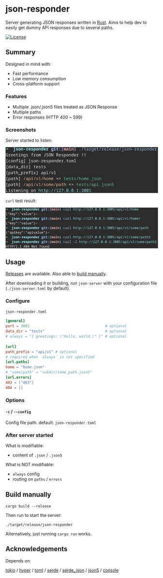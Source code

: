 # json-responder

Server generating JSON responses written in [Rust](https://www.rust-lang.org/).
Aims to help dev to easily get dummy API responses due to several paths.

[![License](https://img.shields.io/github/license/nabbisen/json-responder)](https://github.com/nabbisen/json-responder/blob/main/LICENSE)

## Summary

Designed in mind with:

- Fast performance
- Low memory consumption
- Cross-platform support

### Features

- Multiple .json/.json5 files treated as JSON Response
- Multiple paths
- Error responses (HTTP 400 ~ 599)

### Screenshots

Server started to listen:

![server starts](.docs-assets/demo-01.png)

`curl` test result:

![server responds](.docs-assets/demo-02.png)

## Usage

[Releases](../../releases) are available. Also able to [build manually](#build-manually).

After downloading it or building, run `json-server` with your configuration file (`./json-server.toml` by default).

### Configure

`json-responder.toml`

```toml
[general]
port = 3001                                   # optional
data_dir = "tests"                            # optional
# always = "{ greetings: \"Hello, world.\" }" # optional

[url]
path_prefix = "api/v1" # optional
# required when `always` is not specified
[url.paths]
home = "home.json"
# "some/path" = "subdir/some_path.json5"
[url.errors]
403 = ["403"]
404 = []
```

### Options

#### `-c` / `--config`

Config file path.
default: `json-responder.toml`

### After server started

What is modifiable:

- content of `.json` / `.json5`

What is NOT modifiable:

- `always` config
- routing on `paths` / `errors`

## Build manually

```
cargo build --release
```

Then run to start the server:

```
./target/release/json-responder
```

Alternatively, just running `cargo run` works.

## Acknowledgements

Depends on:

[tokio](https://github.com/tokio-rs/tokio) / [hyper](https://hyper.rs/) / [toml](https://github.com/toml-rs/toml) / [serde](https://serde.rs/) / [serde_json](https://github.com/serde-rs/json) / [json5](https://github.com/callum-oakley/json5-rs) / [console](https://github.com/console-rs/console)
